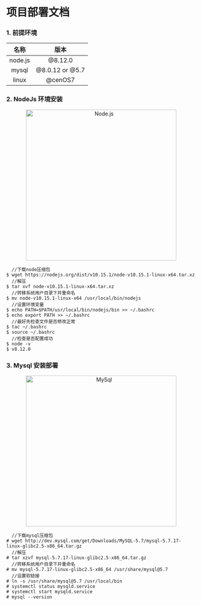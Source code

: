 项目部署文档
=
###  1. 前提环境
|   名称   |      版本       |
|:-------:|:---------------:|
| node.js | @8.12.0         |
| mysql   | @8.0.12 or @5.7 |
| linux   | @cenOS7         |
### 2. NodeJs 环境安装
<p align="center">
  <a href="https://nodejs.org/" title="点击链接" >
    <img
      alt="Node.js"
      src="https://nodejs.org/static/images/logo-light.svg"
      width="400"
    />
  </a>
</p>

```console
  //下载node压缩包
$ wget https://nodejs.org/dist/v10.15.1/node-v10.15.1-linux-x64.tar.xz
  //解压
$ tar xvf node-v10.15.1-linux-x64.tar.xz
  //转移系统用户目录下并重命名
$ mv node-v10.15.1-linux-x64 /usr/local/bin/nodejs
  //设置环境变量
$ echo PATH=$PATH/usr/local/bin/nodejs/bin >> ~/.bashrc
$ echo export PATH >> ~/.bashrc
  //最好先检查文件是否修改正常
$ tac ~/.bashrc
$ source ~/.bashrc
  //检查是否配置成功
$ node -v
$ v8.12.0
```
### 3. Mysql 安装部署
<p align="center">
  <a href="https://www.mysql.com/" title="点击链接">
    <img
      alt="MySql"
      src="https://dev.mysql.com/common/logos/mysql-logo.svg"
      width="400"
    />
  </a>
</p>

```console
  //下载mysql压缩包
# wget http://dev.mysql.com/get/Downloads/MySQL-5.7/mysql-5.7.17-linux-glibc2.5-x86_64.tar.gz
  //解压
# tar xzvf mysql-5.7.17-linux-glibc2.5-x86_64.tar.gz
  //转移系统用户目录下并重命名
# mv mysql-5.7.17-linux-glibc2.5-x86_64 /usr/share/mysql@5.7
  //设置软链接
# ln -s /usr/share/mysql@5.7 /usr/local/bin
# systemctl status mysqld.service
# systemctl start mysqld.service
# mysql --version
```

